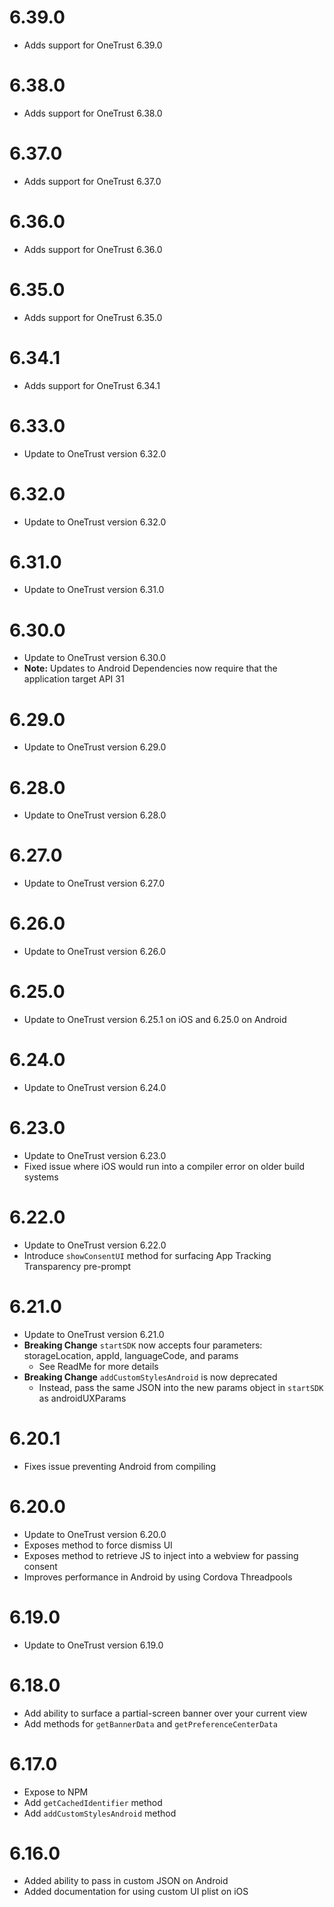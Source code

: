 # 6.39.0
* Adds support for OneTrust 6.39.0

# 6.38.0
* Adds support for OneTrust 6.38.0

# 6.37.0
* Adds support for OneTrust 6.37.0

# 6.36.0
* Adds support for OneTrust 6.36.0

# 6.35.0
* Adds support for OneTrust 6.35.0

# 6.34.1
* Adds support for OneTrust 6.34.1

# 6.33.0
* Update to OneTrust version 6.32.0

# 6.32.0
* Update to OneTrust version 6.32.0

# 6.31.0
* Update to OneTrust version 6.31.0

# 6.30.0
* Update to OneTrust version 6.30.0
* **Note:** Updates to Android Dependencies now require that the application target API 31

# 6.29.0
* Update to OneTrust version 6.29.0

# 6.28.0
* Update to OneTrust version 6.28.0

# 6.27.0
* Update to OneTrust version 6.27.0

# 6.26.0
* Update to OneTrust version 6.26.0

# 6.25.0
* Update to OneTrust version 6.25.1 on iOS and 6.25.0 on Android

# 6.24.0
* Update to OneTrust version 6.24.0

# 6.23.0
* Update to OneTrust version 6.23.0
* Fixed issue where iOS would run into a compiler error on older build systems

# 6.22.0
* Update to OneTrust version 6.22.0
* Introduce `showConsentUI` method for surfacing App Tracking Transparency pre-prompt

# 6.21.0
* Update to OneTrust version 6.21.0
* **Breaking Change** `startSDK` now accepts four parameters: storageLocation, appId, languageCode, and params
  * See ReadMe for more details
* **Breaking Change** `addCustomStylesAndroid` is now deprecated
  * Instead, pass the same JSON into the new params object in `startSDK` as androidUXParams

# 6.20.1
* Fixes issue preventing Android from compiling

# 6.20.0
* Update to OneTrust version 6.20.0
* Exposes method to force dismiss UI
* Exposes method to retrieve JS to inject into a webview for passing consent
* Improves performance in Android by using Cordova Threadpools

# 6.19.0
* Update to OneTrust version 6.19.0

# 6.18.0
* Add ability to surface a partial-screen banner over your current view
* Add methods for `getBannerData` and `getPreferenceCenterData`

# 6.17.0
* Expose to NPM
* Add `getCachedIdentifier` method
* Add `addCustomStylesAndroid` method

# 6.16.0
* Added ability to pass in custom JSON on Android
* Added documentation for using custom UI plist on iOS
